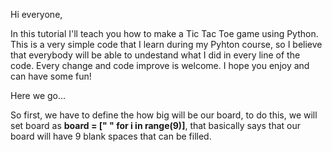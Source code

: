 Hi everyone,

In this tutorial I'll teach you how to make a Tic Tac Toe game using Python.
This is a very simple code that I learn during my Pyhton course, so I believe that everybody will be able to undestand what I did in every line of the code.
Every change and code improve is welcome. I hope you enjoy and can have some fun! 

Here we go...


So first, we have to define the how big will be our board, to do this, we will set board as **board = [" " for i in range(9)]**, that basically says that our board will have 9 blank spaces that can be filled.


